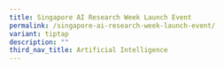 ```yaml
---
title: Singapore AI Research Week Launch Event
permalink: /singapore-ai-research-week-launch-event/
variant: tiptap
description: ""
third_nav_title: Artificial Intelligence
---
```

